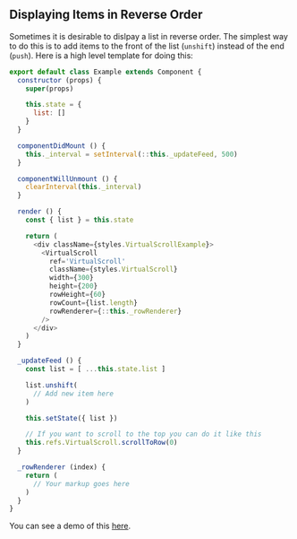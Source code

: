 Displaying Items in Reverse Order
---------------

Sometimes it is desirable to dislpay a list in reverse order.
The simplest way to do this is to add items to the front of the list (`unshift`) instead of the end (`push`).
Here is a high level template for doing this:

```js
export default class Example extends Component {
  constructor (props) {
    super(props)

    this.state = {
      list: []
    }
  }

  componentDidMount () {
    this._interval = setInterval(::this._updateFeed, 500)
  }

  componentWillUnmount () {
    clearInterval(this._interval)
  }

  render () {
    const { list } = this.state

    return (
      <div className={styles.VirtualScrollExample}>
        <VirtualScroll
          ref='VirtualScroll'
          className={styles.VirtualScroll}
          width={300}
          height={200}
          rowHeight={60}
          rowCount={list.length}
          rowRenderer={::this._rowRenderer}
        />
      </div>
    )
  }

  _updateFeed () {
    const list = [ ...this.state.list ]

    list.unshift(
      // Add new item here
    )

    this.setState({ list })

    // If you want to scroll to the top you can do it like this
    this.refs.VirtualScroll.scrollToRow(0)
  }

  _rowRenderer (index) {
    return (
      // Your markup goes here
    )
  }
}
```

You can see a demo of this [here](https://s3.amazonaws.com/brianvaughn/react-virtualized/reverse-list/index.html).
